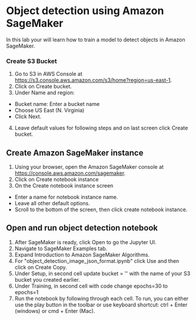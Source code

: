 # Object detection using Amazon SageMaker

In this lab your will learn how to train a model to detect objects in Amazon SageMaker.

### Create S3 Bucket

1. Go to S3 in AWS Console at https://s3.console.aws.amazon.com/s3/home?region=us-east-1.
2. Click on Create bucket.
3. Under Name and region:
  - Bucket name: Enter a bucket name
  - Choose US East (N. Virginia)
  - Click Next.
4. Leave default values for following steps and on last screen click Create bucket.

## Create Amazon SageMaker instance

1. Using your browser, open the Amazon SageMaker console at https://console.aws.amazon.com/sagemaker.
2. Click on Create notebook instance
3. On the Create notebook instance  screen
  - Enter a name for notebook instance name.
  - Leave all other default options.
  - Scroll to the bottom of the screen, then click create notebook instance.

## Open and run object detection notebook

1. After SageMaker is ready, click Open to go the Jupyter UI.
2. Navigate to SageMaker Examples tab.
3. Expand Introduction to Amazon SageMaker Algorithms.
4. For "object_detection_image_json_format.ipynb" click Use and then click on Create Copy.
5. Under Setup, in second cell update bucket = '' with the  name of your S3 bucket you created earlier.
6. Under Training, in second cell with code change epochs=30 to epochs=1
6. Run the notebook by following through each cell. To run, you can either use the play button in the toolbar or use keyboard shortcut: ctrl + Enter (windows) or cmd + Enter (Mac).
